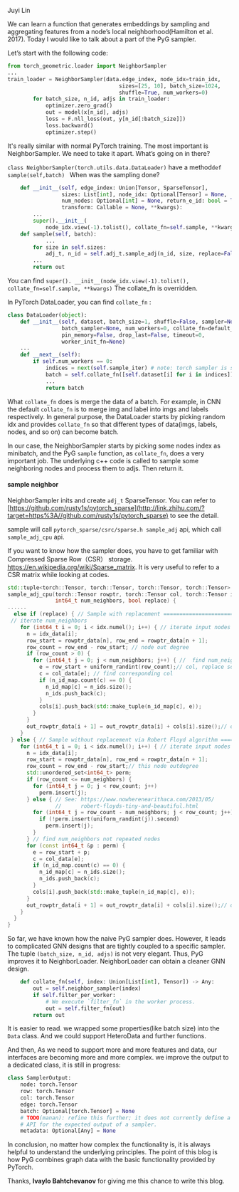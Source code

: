 Juyi Lin

We can learn a function that generates embeddings by sampling and aggregating features from a node’s local neighborhood(Hamilton et al. 2017). Today I would like to talk about a part of the PyG sampler. 

 Let’s start with the following code:

```python
from torch_geometric.loader import NeighborSampler
...
train_loader = NeighborSampler(data.edge_index, node_idx=train_idx,
                                   sizes=[25, 10], batch_size=1024,
                                   shuffle=True, num_workers=0)
        for batch_size, n_id, adjs in train_loader:
            optimizer.zero_grad()
            out = model(x[n_id], adjs) 
            loss = F.nll_loss(out, y[n_id[:batch_size]])
            loss.backward()
            optimizer.step()
```

It's really similar with normal PyTorch training. The most important is NeighborSampler. We need to take it apart. What’s going on in there?

`class NeighborSampler(torch.utils.data.DataLoader)` have a method`def sample(self,batch) ` When was the sampling done? 

```python
    def __init__(self, edge_index: Union[Tensor, SparseTensor],
                 sizes: List[int], node_idx: Optional[Tensor] = None,
                 num_nodes: Optional[int] = None, return_e_id: bool = True,
                 transform: Callable = None, **kwargs):
        ...
        super().__init__(
            node_idx.view(-1).tolist(), collate_fn=self.sample, **kwargs)
    def sample(self, batch):
    		...
        for size in self.sizes:
            adj_t, n_id = self.adj_t.sample_adj(n_id, size, replace=False)
        ...
        return out
```

You can find `super(). __init__(node_idx.view(-1).tolist(), collate_fn=self.sample, **kwargs)`  The collate_fn is overridden.

In PyTorch DataLoader, you can find `collate_fn` :

```python
class DataLoader(object):
    def __init__(self, dataset, batch_size=1, shuffle=False, sampler=None,
                 batch_sampler=None, num_workers=0, collate_fn=default_collate,
                 pin_memory=False, drop_last=False, timeout=0,
                 worker_init_fn=None)
	...
    def __next__(self):
        if self.num_workers == 0:  
            indices = next(self.sample_iter) # note: torch sampler is selecting index, it is totally different from what we mention PyG sample.
            batch = self.collate_fn([self.dataset[i] for i in indices]) # Dataset
            ...
            return batch
```

What `collate_fn` does is merge the data of a batch.  For example, in CNN the default `collate_fn` is to merge img and label into imgs and labels respectively. In general purpose, the DataLoader starts by picking random idx and provides `collate_fn` so that different types of data(imgs, labels, nodes, and so on) can become batch. 

In our case, the NeighborSampler starts by picking some nodes index as minibatch, and the PyG `sample` function, as `collate_fn`, does a very important job. The underlying c++ code is called to sample some neighboring nodes and process them to adjs. Then return it.

#### sample neighbor

NeighborSampler inits and create `adj_t` SparseTensor. You can refer to [https://github.com/rusty1s/pytorch_sparse](http://link.zhihu.com/?target=https%3A//github.com/rusty1s/pytorch_sparse) to see the detail. 

sample will call `pytorch_sparse/csrc/sparse.h sample_adj` api, which call `sample_adj_cpu` api.

If you want to know how the sampler does, you have to get familiar with Compressed Sparse Row（CSR） storage. https://en.wikipedia.org/wiki/Sparse_matrix. It is very useful to refer to a CSR matrix while looking at codes.

```cpp
std::tuple<torch::Tensor, torch::Tensor, torch::Tensor, torch::Tensor>
sample_adj_cpu(torch::Tensor rowptr, torch::Tensor col, torch::Tensor idx,
               int64_t num_neighbors, bool replace) {
......
  else if (replace) { // Sample with replacement ===============================
 // iterate num_neighbors
    for (int64_t i = 0; i < idx.numel(); i++) { // iterate input nodes
      n = idx_data[i];
      row_start = rowptr_data[n], row_end = rowptr_data[n + 1];
      row_count = row_end - row_start; // node out degree
      if (row_count > 0) {
        for (int64_t j = 0; j < num_neighbors; j++) { //  find num_neighbors nodes
          e = row_start + uniform_randint(row_count);// col, replace so it can be repeated.
          c = col_data[e]; // find corresponding col
          if (n_id_map.count(c) == 0) {
            n_id_map[c] = n_ids.size();
            n_ids.push_back(c);
          }
          cols[i].push_back(std::make_tuple(n_id_map[c], e));
        }
      }
      out_rowptr_data[i + 1] = out_rowptr_data[i] + cols[i].size();// output matrix also CSR format
    }
 } else { // Sample without replacement via Robert Floyd algorithm ============
    for (int64_t i = 0; i < idx.numel(); i++) { // iterate input nodes
      n = idx_data[i];
      row_start = rowptr_data[n], row_end = rowptr_data[n + 1];
      row_count = row_end - row_start;// this node outdegree
      std::unordered_set<int64_t> perm;
      if (row_count <= num_neighbors) {
        for (int64_t j = 0; j < row_count; j++)
          perm.insert(j);
      } else { // See: https://www.nowherenearithaca.com/2013/05/
               //      robert-floyds-tiny-and-beautiful.html
        for (int64_t j = row_count - num_neighbors; j < row_count; j++) {
          if (!perm.insert(uniform_randint(j)).second)
            perm.insert(j);
        }
      } // find num_neighbors not repeated nodes
      for (const int64_t &p : perm) {
        e = row_start + p;
        c = col_data[e];
        if (n_id_map.count(c) == 0) {
          n_id_map[c] = n_ids.size();
          n_ids.push_back(c);
        }
        cols[i].push_back(std::make_tuple(n_id_map[c], e));
      }
      out_rowptr_data[i + 1] = out_rowptr_data[i] + cols[i].size();// output matrix also CSR format
    }
  }
}
```

So far, we have known how the naive PyG sampler does. However, it leads to complicated GNN designs that are tightly coupled to a specific sampler. The tuple `(batch_size, n_id, adjs)` is not very elegant. Thus, PyG improves it to NeighborLoader. NeighborLoader can obtain a cleaner GNN design. 

```python
    def collate_fn(self, index: Union[List[int], Tensor]) -> Any:
        out = self.neighbor_sampler(index)
        if self.filter_per_worker:
            # We execute `filter_fn` in the worker process.
            out = self.filter_fn(out)
        return out
```

It is easier to read. we wrapped some properties(like batch size) into the `Data` class. And we could support HeteroData and further functions. 

And then, As we need to support more and more features and data, our interfaces are becoming more and more complex. we improve the output to a dedicated class, it is still in progress:

```python
class SamplerOutput:
    node: torch.Tensor
    row: torch.Tensor
    col: torch.Tensor
    edge: torch.Tensor
    batch: Optional[torch.Tensor] = None
    # TODO(manan): refine this further; it does not currently define a proper
    # API for the expected output of a sampler.
    metadata: Optional[Any] = None
```

In conclusion, no matter how complex the functionality is, it is always helpful to understand the underlying principles.  The point of this blog is how PyG combines graph data with the basic functionality provided by PyTorch.

Thanks, **Ivaylo Bahtchevanov** for giving me this chance to write this blog.
